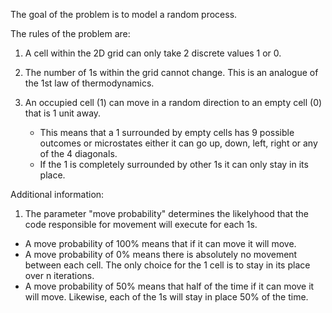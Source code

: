 The goal of the problem is to model a random process.

The rules of the problem are:
1. A cell within the 2D grid can only take 2 discrete values 1 or 0.

2. The number of 1s within the grid cannot change. This is an analogue of the 1st law of thermodynamics. 

3. An occupied cell (1) can move in a random direction to an empty cell (0) that is 1 unit away. 
   - This means that a 1 surrounded by empty cells has 9 possible outcomes or microstates either it can go up, down, left, right or any of the 4 diagonals.
   - If the 1 is completely surrounded by other 1s it can only stay in its place. 
 
Additional information:
1. The parameter "move probability" determines the likelyhood that the code responsible for movement will execute for each 1s. 
 - A move probability of 100% means that if it can move it will move. 
 - A move probability of 0% means there is absolutely no movement between each cell. The only choice for the 1 cell is to stay in its place over n iterations. 
 - A move probability of 50% means that half of the time if it can move it will move. Likewise, each of the 1s will stay in place 50% of the time. 
